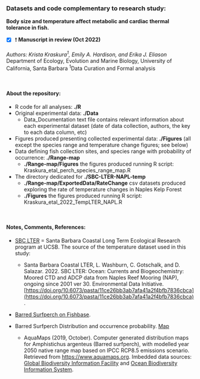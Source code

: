 
### Datasets and code complementary to research study:
**Body size and temperature affect metabolic and cardiac thermal tolerance in fish.**


- [x] :exclamation: **Manuscript in review (Oct 2022)**


*Authors:  Krista Kraskura<sup>1</sup>, Emily A. Hardison, and Erika J. Eliason*
Department of Ecology, Evolution and Marine Biology, University of California, Santa Barbara
<sup>1</sup>Data Curation and Formal analysis

<br>

#### About the repository:

- R code for all analyses: **./R**
- Original experimental data: **./Data**
  + Data_Documentation text file contains relevant information about each experimental dataset (date of data collection, authors, the key to each data column, etc)
- Figures produced presenting collected experimental data: **./Figures** (all except the species range and temperature change figures; see below)
- Data defining fish collection sites, and species range with probability of occurrence: **./Range-map**
  + **./Range-map/Figures** the figures produced running R script: Kraskura_etal_perch_species_range_map.R
- The directory dedicated for **./SBC-LTER-NAPL-temp**
  + **./Range-map/ExportedData/RateChange** csv datasets produced exploring the rate of temperature changes in Naples Kelp Forest 
  + **./Figures** the figures produced running R script: Kraskura_etal_2022_TempLTER_NAPL.R
  

<br>  

#### Notes, Comments, References:

  - [SBC LTER](https://sbclter.msi.ucsb.edu/) = Santa Barbara Coastal Long Term Ecological Research program at UCSB. The source of the temperature dataset used in this study:

    + Santa Barbara Coastal LTER, L. Washburn, C. Gotschalk, and D. Salazar. 2022. SBC LTER: Ocean: Currents and Biogeochemistry: Moored CTD and ADCP data from Naples Reef Mooring (NAP), ongoing since 2001 ver 30. Environmental Data Initiative. [https://doi.org/10.6073/pasta/11ce26bb3ab7afa41a2f4bfb7836cbca](https://doi.org/10.6073/pasta/11ce26bb3ab7afa41a2f4bfb7836cbca).



  - [Barred Surfperch on Fishbase](https://www.fishbase.de/summary/3622). 

  - Barred Surfperch Distribution and occurrence probability. [Map](http://www.aquamaps.org/preMap.php?cache=1&SpecID=Fis-29623) 

    + AquaMaps (2019, October). Computer generated distribution maps for Amphistichus argenteus (Barred surfperch), with modelled year 2050 native range map based on IPCC RCP8.5 emissions scenario. Retrieved from https://www.aquamaps.org. Imbedded data sources: [Global Biodiversity Information Facility](https://www.gbif.org/) and [Ocean Biodiversity Information System](https://obis.org/). 





